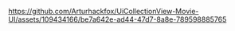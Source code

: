 


https://github.com/Arturhackfox/UiCollectionView-Movie-UI/assets/109434166/be7a642e-ad44-47d7-8a8e-789598885765

